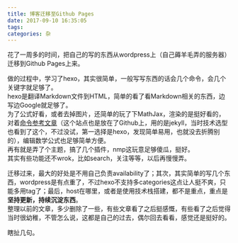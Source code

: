 ```yaml
---
title: 博客迁移至Github Pages
date: 2017-09-10 16:35:05
tags: 
categories: 杂
---
```

花了一周多的时间，把自己的写的东西从wordpress上（自己薅羊毛弄的服务器）迁移到Github Pages上来。  

做的过程中，学习了hexo，其实很简单，一般写写东西的话会几个命令，会几个关键字就足够了。  
hexo是翻译Markdown文件到HTML，简单的看了看Markdown相关的东西，边写边Google就足够了。  
为了公式好看，或者去掉图片，还简单的玩了下MathJax，渲染的是挺好看的，对着[命令参考文章](http://waterbolik.github.io/jekyll/2015/10/14/MathJax%E8%AF%AD%E6%B3%95%E8%AF%A6%E8%A7%A3)（这个站点也是放在了Github上，用的是jekyll，当时技术选型也看到了这个，不过没试，第一选择是hexo，发现简单易用，也就没去折腾别的），编辑数学公式也足够简单方便。  
再有就是弄了个主题，搞了几个插件，nmp这玩意足够傻瓜，挺好。  
其实有些功能还不wrok，比如search，关注等等，以后再慢慢弄。

迁移过来，最大的好处是不用自己负责availability了；其次，其实简单的写几个东西，wordpress是有点重了，不过hexo不支持多categories这点让人挺不爽，只能多用tag了；最后，host在哪里，或者是使用技术栈搭建，都不是重点，重点是**坚持更新，持续沉淀东西**。  
整理以前的文章，多少删除了一些，有些文章看了之后挺感慨，有些看了之后觉得当时很幼稚，不管怎么说，这都是自己的过去，偶尔回去看看，感觉还是挺好的。  

瞎扯几句。